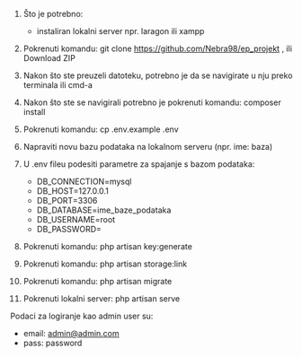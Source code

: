 1. Što je potrebno: 
    - instaliran lokalni server npr. laragon ili xampp
    
2. Pokrenuti komandu: git clone https://github.com/Nebra98/ep_projekt , ili Download ZIP
    
3. Nakon što ste preuzeli datoteku, potrebno je da se navigirate u nju preko terminala ili cmd-a
 
4. Nakon što ste se navigirali potrebno je pokrenuti komandu: composer install

5. Pokrenuti komandu: cp .env.example .env 

6. Napraviti novu bazu podataka na lokalnom serveru (npr. ime: baza)

7. U .env fileu podesiti parametre za spajanje s bazom podataka: 
    - DB_CONNECTION=mysql
    - DB_HOST=127.0.0.1
    - DB_PORT=3306
    - DB_DATABASE=ime_baze_podataka
    - DB_USERNAME=root
    - DB_PASSWORD=
            
8. Pokrenuti komandu: php artisan key:generate 

9. Pokrenuti komandu: php artisan storage:link

10. Pokrenuti komandu: php artisan migrate
 
11. Pokrenuti lokalni server: php artisan serve

Podaci za logiranje kao admin user su:
- email: admin@admin.com
- pass: password

